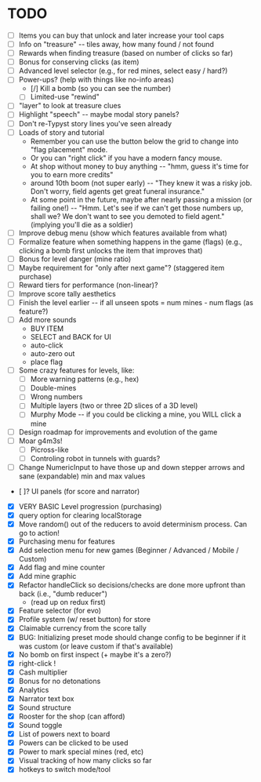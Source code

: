 # TODO

- [ ] Items you can buy that unlock and later increase your tool caps
- [ ] Info on "treasure" -- tiles away, how many found / not found
- [ ] Rewards when finding treasure (based on number of clicks so far)
- [ ] Bonus for conserving clicks (as item)
- [ ] Advanced level selector (e.g., for red mines, select easy / hard?)
- [ ] Power-ups? (help with things like no-info areas)
    - [/] Kill a bomb (so you can see the number)
    - [ ] Limited-use "rewind"  
- [ ] "layer" to look at treasure clues
- [ ] Highlight "speech" -- maybe modal story panels?
- [ ] Don't re-Typyst story lines you've seen already
- [ ] Loads of story and tutorial
    - Remember you can use the button below the grid to change into "flag placement" mode.
    - Or you can "right click" if you have a modern fancy mouse.
    - At shop without money to buy anything -- "hmm, guess it's time for you to earn more credits"
    - around 10th boom (not super early) -- "They knew it was a risky job. Don't worry, field agents get great funeral insurance."
    - At some point in the future, maybe after nearly passing a mission (or failing one!) -- "Hmm. Let's see if we can't get those numbers up, shall we? We don't want to see you demoted to field agent." (implying you'll die as a soldier)
- [ ] Improve debug menu (show which features available from what)
- [ ] Formalize feature when something happens in the game (flags) (e.g., clicking a bomb first unlocks the item that improves that)
- [ ] Bonus for level danger (mine ratio) 
- [ ] Maybe requirement for "only after next game"? (staggered item purchase)
- [ ] Reward tiers for performance (non-linear)?
- [ ] Improve score tally aesthetics
- [ ] Finish the level earlier -- if all unseen spots = num mines - num flags (as feature?)
- [ ] Add more sounds
    - BUY ITEM
    - SELECT and BACK for UI
    - auto-click
    - auto-zero out
    - place flag
- [ ] Some crazy features for levels, like:
    - [ ] More warning patterns (e.g., hex)
    - [ ] Double-mines
    - [ ] Wrong numbers
    - [ ] Multiple layers (two or three 2D slices of a 3D level)
    - [ ] Murphy Mode -- if you could be clicking a mine, you WILL click a mine
- [ ] Design roadmap for improvements and evolution of the game
- [ ] Moar g4m3s!
    - [ ] Picross-like
    - [ ] Controling robot in tunnels with guards?
- [ ] Change NumericInput to have those up and down stepper arrows and sane (expandable) min and max values
- [ ]? UI panels (for score and narrator)

- [X] VERY BASIC Level progression (purchasing)
- [X] query option for clearing localStorage
- [X] Move random() out of the reducers to avoid determinism process. Can go to action!
- [X] Purchasing menu for features
- [X] Add selection menu for new games (Beginner / Advanced / Mobile / Custom)
- [X] Add flag and mine counter
- [X] Add mine graphic
- [X] Refactor handleClick so decisions/checks are done more upfront than back (i.e., "dumb reducer")
    - (read up on redux first)
- [X] Feature selector (for evo)
- [X] Profile system (w/ reset button) for store
- [X] Claimable currency from the score tally
- [X] BUG: Initializing preset mode should change config to be beginner if it was custom (or leave custom if that's available)
- [X] No bomb on first inspect (+ maybe it's a zero?)
- [X] right-click !
- [X] Cash multiplier
- [X] Bonus for no detonations
- [X] Analytics
- [X] Narrator text box
- [X] Sound structure
- [X] Rooster for the shop (can afford)
- [X] Sound toggle
- [X] List of powers next to board 
- [X] Powers can be clicked to be used
- [X] Power to mark special mines (red, etc)
- [X] Visual tracking of how many clicks so far
- [X] hotkeys to switch mode/tool
